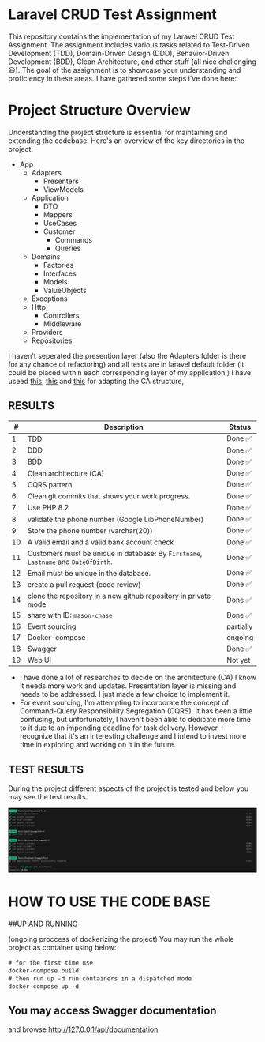 # Laravel CRUD Test Assignment

This repository contains the implementation of my Laravel CRUD Test Assignment. The assignment includes various tasks related to Test-Driven Development (TDD), Domain-Driven Design (DDD), Behavior-Driven Development (BDD), Clean Architecture, and other stuff (all nice challenging 😃). The goal of the assignment is to showcase your understanding and proficiency in these areas. 
I have gathered some steps i've done here:

# Project Structure Overview
Understanding the project structure is essential for maintaining and extending the codebase. Here's an overview of the key directories in the project:
  - App
      - Adapters
          - Presenters
          - ViewModels
      - Application
          - DTO
          - Mappers
          - UseCases
          - Customer
              - Commands
              - Queries
      - Domains
          - Factories
          - Interfaces
          - Models
          - ValueObjects
      - Exceptions
      - Http
          - Controllers
          - Middleware
      - Providers
      - Repositories


I haven't seperated the presention layer (also the Adapters folder is there for any chance of refactoring) and all tests are in laravel default folder (it could be placed within each corresponding layer of my application.)
I have useed [this](https://github.com/Orphail/laravel-ddd "a suggested laravel DDD and CA, without having to give away most of the features we love from Laravel"), [this](https://dev.to/bdelespierre/how-to-implement-clean-architecture-with-laravel-2f2i " a working implementation of the Clean Architecture principles inside a Laravel app") and [this](https://github.com/bdelespierre/laravel-clean-architecture-demo) for adapting the CA structure,


## RESULTS
| # 	| Description                                      	| Status 	|
|---	|--------------------------------------------------	|--------	|
| 1 	| TDD                                              	| Done ✅ 	|
| 2 	| DDD                                              	| Done ✅ 	|
| 3 	| BDD                                              	| Done ✅ 	|
| 4 	| Clean architecture (CA)                           | Done ✅ 	|
| 5 	| CQRS pattern                                      | Done ✅ 	|
| 6 	| Clean git commits that shows your work progress. 	| Done ✅ 	|
| 7 	| Use PHP 8.2                               	    | Done ✅ 	|
| 8 	| validate the phone number (Google LibPhoneNumber) | Done ✅ 	|
| 9 	| Store the phone number (varchar(20))              | Done ✅    |
| 10 	| A Valid email and a valid bank account check      | Done ✅ 	|
| 11 	| Customers must be unique in database: By ```Firstname```, ```Lastname``` and ```DateOfBirth```. 	| Done ✅ 	|
| 12 	| Email must be unique in the database.             | Done ✅ 	|
| 13 	| create a pull request (code review)               | Done ✅ 	|
| 14 	| clone the repository in a new github repository in private mode 	| Done ✅    |
| 15 	| share with ID: ```mason-chase```               	| Done ✅    |
| 16 	| Event sourcing                     	| partially 	|
| 17 	| Docker-compose       	| ongoing 	|
| 18 	| Swagger 	|    Done ✅ 	|
| 19 	| Web UI      	| Not yet 	|
 

* I have done a lot of researches to decide on the architecture (CA) I know it needs more work and updates. Presentation layer is missing and needs to be addressed. I just made a few choice to implement it.
* For event sourcing, I'm attempting to incorporate the concept of Command-Query Responsibility Segregation (CQRS). It has been a little confusing, but unfortunately, I haven't been able to dedicate more time to it due to an impending deadline for task delivery. However, I recognize that it's an interesting challenge and I intend to invest more time in exploring and working on it in the future.

## TEST RESULTS
During the project different aspects of the project is tested and below you may see the test results.

![](./docs/test-results.png)


# HOW TO USE THE CODE BASE
##UP AND RUNNING

   (ongoing proccess of dockerizing the project) You may run the whole project as container using below:

    # for the first time use 
    docker-compose build
    # then run up -d run containers in a dispatched mode
    docker-compose up -d
    
## You may access Swagger documentation


and browse http://127.0.0.1/api/documentation
